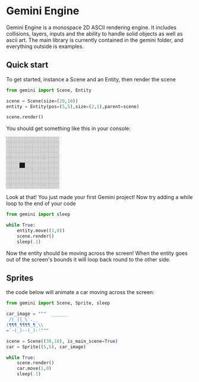 # Gemini Engine

Gemini Engine is a monospace 2D ASCII rendering engine. It includes collisions, layers, inputs and the ability to handle solid objects as well as ascii art. The main library is currently contained in the gemini folder, and everything outside is examples.

## Quick start

To get started, instance a Scene and an Entity, then render the scene

```python
from gemini import Scene, Entity

scene = Scene(size=(20,10))
entity = Entity(pos=(5,5),size=(2,1),parent=scene)

scene.render()
```

You should get something like this in your console:
```
░░░░░░░░░░░░░░░░░░░░
░░░░░░░░░░░░░░░░░░░░
░░░░░░░░░░░░░░░░░░░░
░░░░░░░░░░░░░░░░░░░░
░░░░░░░░░░░░░░░░░░░░
░░░░░██░░░░░░░░░░░░░
░░░░░░░░░░░░░░░░░░░░
░░░░░░░░░░░░░░░░░░░░
░░░░░░░░░░░░░░░░░░░░
░░░░░░░░░░░░░░░░░░░░
```
Look at that! You just made your first Gemini project! Now try adding a while loop to the end of your code
```python
from gemini import sleep

while True:
	entity.move((1,0))
	scene.render()
	sleep(.1)
```

Now the entity should be moving across the screen! When the entity goes out of the screen's bounds it will loop back round to the other side.

## Sprites

the code below will animate a car moving across the screen:
```python
from gemini import Scene, Sprite, sleep

car_image = """  ______
 /|_||_\`.__
(¶¶¶_¶¶¶¶_¶_\\
=`-(_)--(_)-'"""

scene = Scene((30,10), is_main_scene=True)
car = Sprite((5,5), car_image)

while True:
	scene.render()
	car.move(1,0)
	sleep(.1)
```